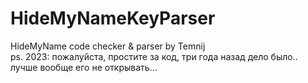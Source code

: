 # HideMyNameKeyParser
HideMyName code checker &amp; parser by Temnij <br>
ps. 2023: пожалуйста, простите за код, три года назад дело было.. <br>
лучше вообще его не открывать...
